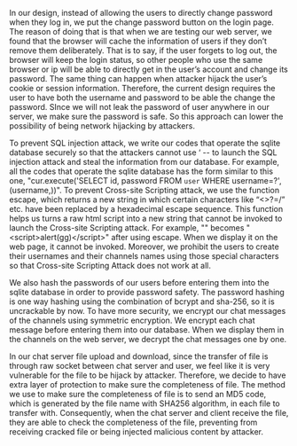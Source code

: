 In our design, instead of allowing the users to directly change password when they log in, we put the change password button on the login page. The reason of doing that is that when we are testing our web server, we found that the browser will cache the information of users if they don’t remove them deliberately. That is to say, if the user forgets to log out, the browser will keep the login status, so other people who use the same browser or ip will be able to directly get in the user’s account and change its password. The same thing can happen when attacker hijack the user’s cookie or session information. Therefore, the current design requires the user to have both the username and password to be able the change the password. SInce we will not leak the password of user anywhere in our server, we make sure the password is safe. So this approach can lower the possibility of being network hijacking by attackers.

To prevent SQL injection attack, we write our codes that operate the sqlite database securely so that the attackers cannot use ‘ -- to launch the SQL injection attack and steal the information from our database. For example, all the codes that operate the sqlite database has the form similar to this one, "cur.execute('SELECT id, password FROM `user` WHERE username=?', (username,))". To prevent Cross-site Scripting attack, we use the function escape, which returns a new string in which certain characters like “<>?=/” etc. have been replaced by a hexadecimal escape sequence. This function helps us turns a raw html script into a new string that cannot be invoked to launch the Cross-site Scripting attack. For example, "<script>alert(gg)</script>" becomes "&lt;script&gt;alert(gg)&lt;/script&gt;" after using escape. When we display it on the web page, it cannot be invoked. Moreover, we prohibit the users to create their usernames and their channels names using those special characters so that Cross-site Scripting Attack does not work at all.

We also hash the passwords of our users before entering them into the sqlite database in order to provide password safety. The password hashing is one way hashing using the combination of bcrypt and sha-256, so it is uncrackable by now. To have more security, we encrypt our chat messages of the channels using symmetric encryption. We encrypt each chat message before entering them into our database. When we display them in the channels on the web server, we decrypt the chat messages one by one.

In our chat server file upload and download, since the transfer of file is through raw socket between chat server and user, we feel like it is very vulnerable for the file to be hijack by attacker. Therefore, we decide to have extra layer of protection to make sure the completeness of file. The method we use to make sure the completeness of file is to send an MD5 code, which is generated by the file name with SHA256 algorithm, in each file to transfer with. Consequently,  when the chat server and client receive the file, they  are able to check the completeness of the file, preventing from receiving cracked file or being injected malicious content by attacker.
